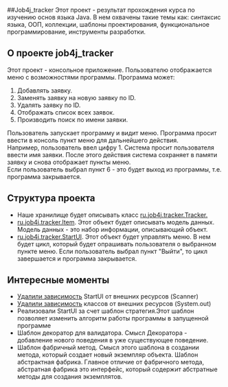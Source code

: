 ##Job4j_tracker
Этот проект - результат прохождения курса по изучению основ языка Java. В нем охвачены такие темы как: синтаксис языка, ООП, коллекции, шаблоны проектирования, функциональное программирование, инструменты разработки.
## О проекте job4j_tracker
Этот проект - консольное приложение. Пользователю отображается меню с возможностями программы.
Программа может:<br/>
1. Добавлять заявку.
2. Заменять заявку на новую заявку по ID.
3.  Удалять заявку по ID.
4.  Отображать список всех заявок.
5.  Производить поиск по имени заявки.<br/>

Пользователь запускает программу и видит меню. Программа просит ввести в консоль пункт меню для дальнейшего действия.<br/>
Например, пользователь ввел цифру 1. Система просит пользователя ввести имя заявки. После этого действия система сохраняет в памяти заявку и снова отображает пункты меню.<br/>
Если пользователь выбрал пункт 6 - это будет выход из программы, т.е. программа закрывается.<br/>
## Структура проекта
* Наше хранилище будет описывать класс [ru.job4j.tracker.Tracker.](ru.job4j.tracker.Tracker.)
* [ru.job4j.tracker.Item](ru.job4j.tracker.Item). Этот объект будет описывать модель данных. Модель данных - это набор информации, описывающий объект.
* [ru.job4j.tracker.StartUI](ru.job4j.tracker.StartUI). Этот объект будет управлять меню. В нем будет цикл, который будет опрашивать пользователя о выбранном пункте меню. Если пользователь выбрал пункт "Выйти", то цикл завершается и программа закрывается.
## Интересные моменты
* [Удалили зависимость](https://github.com/ElenaGolubickaya/job4j_tracker/commit/19c26e0fd10330ac0c71bcc05c8a0144ee3e37ca) StartUI от внешних ресурсов (Scanner)
* [Удалили зависимость](https://github.com/ElenaGolubickaya/job4j_tracker/commit/bf448dc0a0a5d731f2c0639247902738294ca6cd) классов от внешних ресурсов (System.out)
* Реализовали StartUI за счет шаблон стратегия.Этот шаблон позволяет изменить алгоритм работы программы в запущенной программе
* Шаблон декоратор для валидатора. Смысл Декоратора - добавление нового поведения в уже существующее поведение.
* Шаблон фабричный метод. Смысл этого шаблона в создании метода, который создает новый экземпляр объекта. Шаблон абстрактная фабрика. Главное отличие от фабричного метода, абстратная фабрика это интерфейс, который содержит абстратные методы для создания экземплятов.
